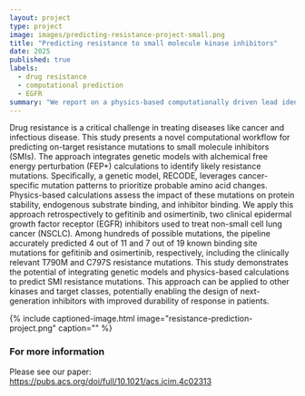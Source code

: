 ```yaml
---
layout: project
type: project
image: images/predicting-resistance-project-small.png
title: "Predicting resistance to small molecule kinase inhibitors"
date: 2025
published: true
labels:
  - drug resistance
  - computational prediction
  - EGFR
summary: "We report on a physics-based computationally driven lead identification approach that identified structurally unique imidazo pyrazoles as reversible and wild-type-sparing EGFR TKIs of classical mutations."
---
```


Drug resistance is a critical challenge in treating diseases like cancer and infectious disease. This study presents a novel computational workflow for predicting on-target resistance mutations to small molecule inhibitors (SMIs). The approach integrates genetic models with alchemical free energy perturbation (FEP+) calculations to identify likely resistance mutations. Specifically, a genetic model, RECODE, leverages cancer-specific mutation patterns to prioritize probable amino acid changes. Physics-based calculations assess the impact of these mutations on protein stability, endogenous substrate binding, and inhibitor binding. We apply this approach retrospectively to gefitinib and osimertinib, two clinical epidermal growth factor receptor (EGFR) inhibitors used to treat non-small cell lung cancer (NSCLC). Among hundreds of possible mutations, the pipeline accurately predicted 4 out of 11 and 7 out of 19 known binding site mutations for gefitinib and osimertinib, respectively, including the clinically relevant T790M and C797S resistance mutations. This study demonstrates the potential of integrating genetic models and physics-based calculations to predict SMI resistance mutations. This approach can be applied to other kinases and target classes, potentially enabling the design of next-generation inhibitors with improved durability of response in patients.

{% include captioned-image.html image="resistance-prediction-project.png" caption="" %}

### For more information

Please see our paper: <https://pubs.acs.org/doi/full/10.1021/acs.jcim.4c02313>
